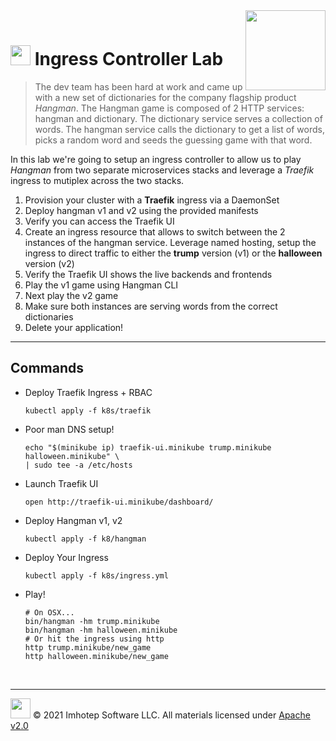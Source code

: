 <img src="../assets/k8sland.png" align="right" width="128" height="auto"/>

<br/>

# <img src="../assets/lab.png" width="32" height="auto"/> Ingress Controller Lab

> The dev team has been hard at work and came up with a new set of dictionaries
> for the company flagship product *Hangman*. The Hangman game is composed of
> 2 HTTP services: hangman and dictionary. The dictionary service serves a
> collection of words. The hangman service calls the dictionary to get a list
> of words, picks a random word and seeds the guessing game with that word.

In this lab we're going to setup an ingress controller to allow us to play
*Hangman* from two separate microservices stacks and leverage a *Traefik* ingress
to mutiplex across the two stacks.

1. Provision your cluster with a **Traefik** ingress via a DaemonSet
1. Deploy hangman v1 and v2 using the provided manifests
1. Verify you can access the Traefik UI
1. Create an ingress resource that allows to switch between the 2 instances of
   the hangman service. Leverage named hosting, setup the ingress to direct
   traffic to either the **trump** version (v1) or the **halloween** version (v2)
1. Verify the Traefik UI shows the live backends and frontends
1. Play the v1 game using Hangman CLI
1. Next play the v2 game
1. Make sure both instances are serving words from the correct dictionaries
1. Delete your application!

---
## Commands

- Deploy Traefik Ingress + RBAC

    ```shell
    kubectl apply -f k8s/traefik
    ```

- Poor man DNS setup!

    ```shell
    echo "$(minikube ip) traefik-ui.minikube trump.minikube halloween.minikube" \
    | sudo tee -a /etc/hosts
    ```

- Launch Traefik UI

    ```shell
    open http://traefik-ui.minikube/dashboard/
    ```

- Deploy Hangman v1, v2

    ```shell
    kubectl apply -f k8/hangman
    ```

- Deploy Your Ingress

    ```shell
    kubectl apply -f k8s/ingress.yml
    ```

- Play!

  ```shell
  # On OSX...
  bin/hangman -hm trump.minikube
  bin/hangman -hm halloween.minikube
  # Or hit the ingress using http
  http trump.minikube/new_game
  http halloween.minikube/new_game
  ```

<br/>

---
<img src="../assets/imhotep_logo.png" width="32" height="auto"/> © 2021 Imhotep Software LLC.
All materials licensed under [Apache v2.0](http://www.apache.org/licenses/LICENSE-2.0)